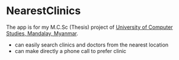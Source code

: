 # NearestClinics
 
 The app is for my M.C.Sc (Thesis) project of [University of Computer Studies, Mandalay, Myanmar](http://www.ucsm.edu.mm/).
 
- can easily search clinics and doctors from the nearest location
- can make directly a phone call to prefer clinic





